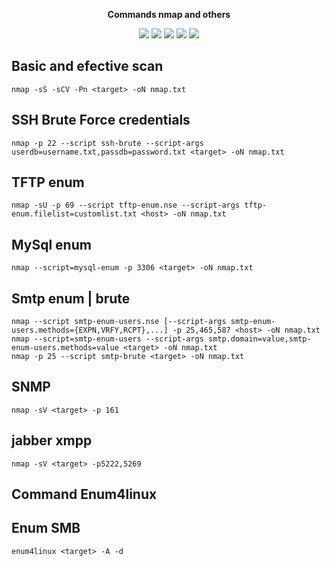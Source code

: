 <p align="center" dir="auto"><strong>Commands nmap and others</strong></p>  
  
<div>
  <p align="center" dir="auto">
  <a href="https://www.instagram.com/prohacker77_/" target="_blank"><img src="https://img.shields.io/badge/-Instagram-%23E4405F?style=for-the-badge&logo=instagram&logoColor=39ff14&logoColor=white&color=black" target="_blank"></a>
  <a href="https://discord.gg/Z2C2CyVZFU" target="_blank"><img src="https://img.shields.io/badge/-Discord-7289DA?style=for-the-badge&logo=discord&logoColor=39ff14&logoColor=white&color=black" target="_blank"></a>
  <a href="https://www.linkedin.com/in/caique-barreto-7809b2217/" target="_blank"><img src="https://img.shields.io/badge/-LinkdIn-%230077B5?style=for-the-badge&logo=linkedin&logoColor=39ff14&logoColor=white&color=black" target="_blank"></a>
  <a href="mailto:caique.hbarreto@gmail.com" target="_blank"><img src="https://img.shields.io/badge/-Gmail-%23333?style=for-the-badge&logo=gmail&logoColor=39ff14&logoColor=white&color=black" target="_blank"></a>
  <a href="https://t.me/PeakyBlindersW" target="_blank"><img src="https://img.shields.io/badge/Telegram-2CA5E0?style=for-the-badge&logo=telegram&logoColor=39ff14&logoColor=white&color=black" target="_blank"></a>
  </p>
</div>

## Basic and efective scan
```
nmap -sS -sCV -Pn <target> -oN nmap.txt
```

## SSH Brute Force credentials
```
nmap -p 22 --script ssh-brute --script-args userdb=username.txt,passdb=password.txt <target> -oN nmap.txt
```

## TFTP enum
```
nmap -sU -p 69 --script tftp-enum.nse --script-args tftp-enum.filelist=customlist.txt <host> -oN nmap.txt
```

## MySql enum
```
nmap --script=mysql-enum -p 3306 <target> -oN nmap.txt
```

## Smtp enum | brute
```
nmap --script smtp-enum-users.nse [--script-args smtp-enum-users.methods={EXPN,VRFY,RCPT},...] -p 25,465,587 <host> -oN nmap.txt
nmap --script=smtp-enum-users --script-args smtp.domain=value,smtp-enum-users.methods=value <target> -oN nmap.txt
nmap -p 25 --script smtp-brute <target> -oN nmap.txt
```

## SNMP
```
nmap -sV <target> -p 161
```

## jabber xmpp
```
nmap -sV <target> -p5222,5269
```

## Command Enum4linux

## Enum SMB
```
enum4linux <target> -A -d
```

